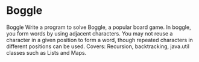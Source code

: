 # Boggle
Boggle
Write a program to solve Boggle, a popular board game.
In boggle, you form words by using adjacent characters. 
You may not reuse a character in a given position to form a word, 
though repeated characters in different positions can be used. 
Covers:
Recursion, backtracking, java.util classes such as Lists and Maps.
